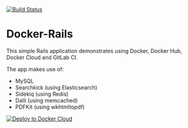 [![Build Status](https://travis-ci.org/ledermann/docker-rails.svg?branch=master)](https://travis-ci.org/ledermann/docker-rails)

# Docker-Rails

This simple Rails application demonstrates using Docker, Docker Hub, Docker Cloud and GitLab CI.

The app makes use of:

- MySQL
- Searchkick (using Elasticsearch)
- Sidekiq (using Redis)
- Dalli (using memcached)
- PDFKit (using wkhtmltopdf)

[![Deploy to Docker Cloud](https://files.cloud.docker.com/images/deploy-to-dockercloud.svg)](https://cloud.docker.com/stack/deploy/?repo=https://github.com/ledermann/docker-rails)
